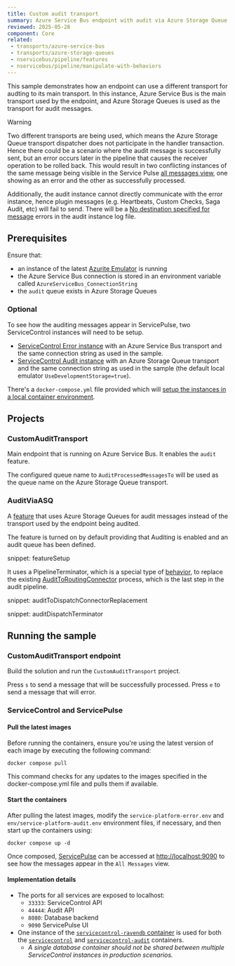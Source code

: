 ```yaml
---
title: Custom audit transport
summary: Azure Service Bus endpoint with audit via Azure Storage Queue
reviewed: 2025-05-28
component: Core
related:
 - transports/azure-service-bus
 - transports/azure-storage-queues
 - nservicebus/pipeline/features
 - nservicebus/pipeline/manipulate-with-behaviors
---
```


This sample demonstrates how an endpoint can use a different transport for audting to its main transport.
In this instance, Azure Service Bus is the main transport used by the endpoint, and Azure Storage Queues is used as the transport for audit messages.

> [!WARNING]
> Two different transports are being used, which means the Azure Storage Queue transport dispatcher does not participate in the handler transaction. Hence there could be a scenario where the audit message is successfully sent, but an error occurs later in the pipeline that causes the receiver operation to be rolled back. This would result in two conflicting instances of the same message being visible in the Service Pulse [all messages view](/servicepulse/all-messages.md), one showing as an error and the other as successfully processed.
>
> Additionally, the audit instance cannot directly communicate with the error instance, hence plugin messages (e.g. Heartbeats, Custom Checks, Saga Audit, etc) will fail to send. There will be a [No destination specified for message](/servicecontrol/troubleshooting.md#no-destination-specified-for-message) errors in the audit instance log file.

## Prerequisites

Ensure that:

- an instance of the latest [Azurite Emulator](https://learn.microsoft.com/en-us/azure/storage/common/storage-use-azurite?tabs=visual-studio%2Cblob-storage) is running
- the Azure Service Bus connection is stored in an environment variable called `AzureServiceBus_ConnectionString`
- the `audit` queue exists in Azure Storage Queues

### Optional

To see how the auditing messages appear in ServicePulse, two ServiceControl instances will need to be setup.

- [ServiceControl Error instance](/servicecontrol/servicecontrol-instances/) with an Azure Service Bus transport and the same connection string as used in the sample.
- [ServiceControl Audit instance](/servicecontrol/audit-instances/) with an Azure Storage Queue transport and the same connection string as used in the sample (the default local emulator `UseDevelopmentStorage=true`).

There's a `docker-compose.yml` file provided which will [setup the instances in a local container environment](#running-the-sample-servicecontrol-and-servicepulse).

## Projects

### CustomAuditTransport

Main endpoint that is running on Azure Service Bus. It enables the `audit` feature.

The configured queue name to `AuditProcessedMessagesTo` will be used as the queue name on the Azure Storage Queue transport.

### AuditViaASQ

A [feature](/nservicebus/pipeline/features.md) that uses Azure Storage Queues for audit messages instead of the transport used by the endpoint being audited.

The feature is turned on by default providing that Auditing is enabled and an audit queue has been defined.

snippet: featureSetup

It uses a PipelineTerminator, which is a special type of [behavior](/nservicebus/pipeline/manipulate-with-behaviors.md), to replace the existing [AuditToRoutingConnector](https://github.com/Particular/NServiceBus/blob/master/src/NServiceBus.Core/Audit/AuditToRoutingConnector.cs) process, which is the last step in the audit pipeline.

snippet: auditToDispatchConnectorReplacement

snippet: auditDispatchTerminator

## Running the sample

### CustomAuditTransport endpoint

Build the solution and run the `CustomAuditTransport` project.

Press `s` to send a message that will be successfully processed.
Press `e` to send a message that will error.

### ServiceControl and ServicePulse

#### Pull the latest images

Before running the containers, ensure you're using the latest version of each image by executing the following command:

 ```shell
 docker compose pull
 ```

 This command checks for any updates to the images specified in the docker-compose.yml file and pulls them if available.

#### Start the containers

After pulling the latest images, modify the `service-platform-error.env` and `env/service-platform-audit.env` environment files, if necessary, and then start up the containers using:

```shell
docker compose up -d
```

Once composed, [ServicePulse](/servicepulse/) can be accessed at [http://localhost:9090](http://localhost:9090) to see how the messages appear in the `All Messages` view.

#### Implementation details

- The ports for all services are exposed to localhost:
  - `33333`: ServiceControl API
  - `44444`: Audit API
  - `8080`: Database backend
  - `9090` ServicePulse UI
- One instance of the [`servicecontrol-ravendb` container](/servicecontrol/ravendb/containers.md) is used for both the [`servicecontrol`](/servicecontrol/servicecontrol-instances/deployment/containers.md) and [`servicecontrol-audit`](/servicecontrol/audit-instances/deployment/containers.md) containers.
  - _A single database container should not be shared between multiple ServiceControl instances in production scenarios._

